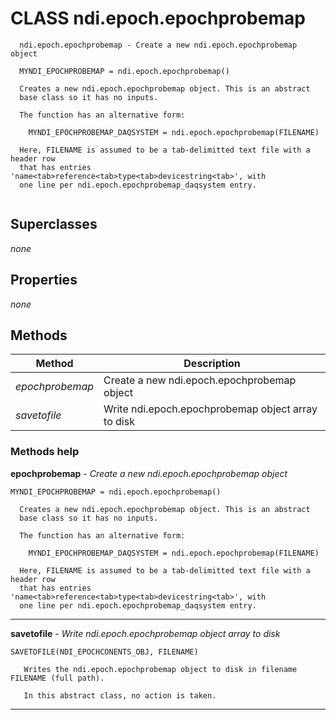 # CLASS ndi.epoch.epochprobemap

```
  ndi.epoch.epochprobemap - Create a new ndi.epoch.epochprobemap object
 
  MYNDI_EPOCHPROBEMAP = ndi.epoch.epochprobemap()
 
  Creates a new ndi.epoch.epochprobemap object. This is an abstract
  base class so it has no inputs.
 
  The function has an alternative form:
 
    MYNDI_EPOCHPROBEMAP_DAQSYSTEM = ndi.epoch.epochprobemap(FILENAME)
 
  Here, FILENAME is assumed to be a tab-delimitted text file with a header row
  that has entries 'name<tab>reference<tab>type<tab>devicestring<tab>', with
  one line per ndi.epoch.epochprobemap_daqsystem entry.


```
## Superclasses
*none*

## Properties

*none*


## Methods 

| Method | Description |
| --- | --- |
| *epochprobemap* | Create a new ndi.epoch.epochprobemap object |
| *savetofile* | Write ndi.epoch.epochprobemap object array to disk |


### Methods help 

**epochprobemap** - *Create a new ndi.epoch.epochprobemap object*

```
MYNDI_EPOCHPROBEMAP = ndi.epoch.epochprobemap()
 
  Creates a new ndi.epoch.epochprobemap object. This is an abstract
  base class so it has no inputs.
 
  The function has an alternative form:
 
    MYNDI_EPOCHPROBEMAP_DAQSYSTEM = ndi.epoch.epochprobemap(FILENAME)
 
  Here, FILENAME is assumed to be a tab-delimitted text file with a header row
  that has entries 'name<tab>reference<tab>type<tab>devicestring<tab>', with
  one line per ndi.epoch.epochprobemap_daqsystem entry.
```

---

**savetofile** - *Write ndi.epoch.epochprobemap object array to disk*

```
SAVETOFILE(NDI_EPOCHCONENTS_OBJ, FILENAME)
 
   Writes the ndi.epoch.epochprobemap object to disk in filename FILENAME (full path).
 
   In this abstract class, no action is taken.
```

---

